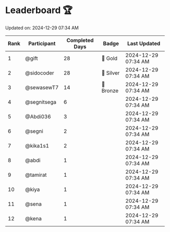 # Leaderboard 🏆

Updated on: 2024-12-29 07:34 AM

| Rank | Participant       | Completed Days | Badge      | Last Updated         |
|------|-------------------|----------------|------------|----------------------|
| 1    | @gift             | 28             | 🏅 Gold     | 2024-12-29 07:34 AM |
| 2    | @sidocoder        | 28             | 🥈 Silver   | 2024-12-29 07:34 AM |
| 3    | @sewasewT7        | 14             | 🥉 Bronze   | 2024-12-29 07:34 AM |
| 4    | @segnitsega       | 6              |            | 2024-12-29 07:34 AM |
| 5    | @Abdi036          | 3              |            | 2024-12-29 07:34 AM |
| 6    | @segni            | 2              |            | 2024-12-29 07:34 AM |
| 7    | @kika1s1          | 2              |            | 2024-12-29 07:34 AM |
| 8    | @abdi             | 1              |            | 2024-12-29 07:34 AM |
| 9    | @tamirat          | 1              |            | 2024-12-29 07:34 AM |
| 10   | @kiya             | 1              |            | 2024-12-29 07:34 AM |
| 11   | @sena             | 1              |            | 2024-12-29 07:34 AM |
| 12   | @kena             | 1              |            | 2024-12-29 07:34 AM |
